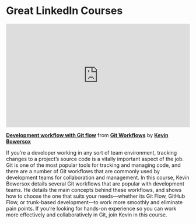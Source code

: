 <h1>Great LinkedIn Courses</h1>

<div style="position:relative;height:0;padding-bottom:56.25%"><iframe width="640" height="360" src="https://www.linkedin.com/learning/embed/git-workflows/development-workflow-with-git-flow?autoplay=false&claim=AQHalqdahp5v2AAAAYgwZIgoxaOhEwv3Z3Rg-OUTaKnp9ZN0w-0_pVs2-BLmg3g-ed7u2TKst64Zyep1uRSg8cpOicJrLCgx7Dqk1auEdJExM86i_peZLH-D4femSs2nl-bsqwbPKC0enxJp75dO8zZl_dy8Hxah63-em3hdy4oHPulqIP5yS_s9PWDduv4eHhQpZM69Y_oPkhTB0p-x3TX3twL2WJZOmyoZuGAiLaqRYjay8Ilf2o1iEgUFIapjEwA6wNAK-ieTN-qWRPs9UFmegoKhDxJmY493vMZfMAL53Apcf-kaIOzRrI5TZgmCwWMO7XlBeTLM2NBsauaXertsd2JLKPi8BcjbqaK5iWqR-L3HgmRBds-VlMXop04xhRI3DVVi6WMCS-85ggEjP3cElAR5jzIIolhAiwSkKPAGCWskKPiM6wbpwLkRUT6jbEVHUqGLHA6w9jAB7cWdPe7q6DUGcl4QiPIFjDYRpr_EwfafkAJT9wTT94DH7SeRkbjtDRPuboTvtw1ia0G2DfGZpUf_uMZWIEosoSYyus5rJ2ep_ZyrKKsvyxIJdnBfIa8FO_PwRX5WHpnDY2THuAsZC2VXzEU248jsYfbSUk0_Kwa7HUjBZRzgqSs5y-cn_rco2fw0NSV2WZFbK1kxeDJs04K1jMc8dkEfj-o_U5tQXUB322rDGwujgJAQW59ay-rciQqzIbfdntxZt-h72FpeIKNAW3SbnlG40wIRVRYycOalJWbXODImVyJJtS7pGtWAseTTkO9t0dhq0Ux1-s5cqnr8AexYg-Qopm0V8K03u0ft8Mief4WiZPGPE2fv1Nl5aapWMpi3KkceYKZL_4YzahjIofv5KOk2cuuh4uREStGpAtME8hqlxYLBu0jt_4uy1dbsGI-ZqtWNX_6etSqwu1xWR36-WAKMVlWnpCPB4e5mRfrqZavGTunGBZ3G_nqoY13_ubnWVE7HQQmN9HN76gnBgzHe18tvmSaVNpo008PMDgc_fGzX2B7vfiXWm8DqH8GvTjTLglBiDve-DFQybAt-CwzhcuFxQuJw4lna8wlGNMVm1tzm-0ECiBi_canvmWd46QMAHxDeYcKaotCkutRuqXV7d0b-iBUKRsIkiW03t7l7-d7L7Jkb7BY9-ZjwVhuIrugwYMVbOp6LxYvf2nnRhERIfJOdclqqESx1G0lMqKSYrmfSpDBlyDQK4BDBL0wOKAH26t87hMpb&lipi=urn%3Ali%3Apage%3Ad_learning_content%3B4egvKMx0TCKd6lJxT6E3pw%3D%3D&licu" mozallowfullscreen="true" webkitallowfullscreen="true" allowfullscreen="true" frameborder="0" style="position:absolute;width:100%;height:100%;left:0"></iframe></div><p><strong><a href="https://www.linkedin.com/learning/git-workflows/development-workflow-with-git-flow?trk=embed_lil">Development workflow with Git flow</a></strong> from <strong><a href="https://www.linkedin.com/learning/git-workflows?trk=embed_lil">Git Workflows</a></strong> by <strong><a href="https://www.linkedin.com/learning/instructors/kevin-bowersox?trk=embed_lil">Kevin Bowersox</a></strong></p>

If you’re a developer working in any sort of team environment, tracking changes to a project’s source code is a vitally important aspect of the job. Git is one of the most popular tools for tracking and managing code, and there are a number of Git workflows that are commonly used by development teams for collaboration and management. In this course, Kevin Bowersox details several Git workflows that are popular with development teams. He details the main concepts behind these workflows, and shows how to choose the one that suits your needs—whether its Git Flow, GitHub Flow, or trunk-based development—to work more smoothly and eliminate pain points. If you’re looking for hands-on experience so you can work more effectively and collaboratively in Git, join Kevin in this course.
